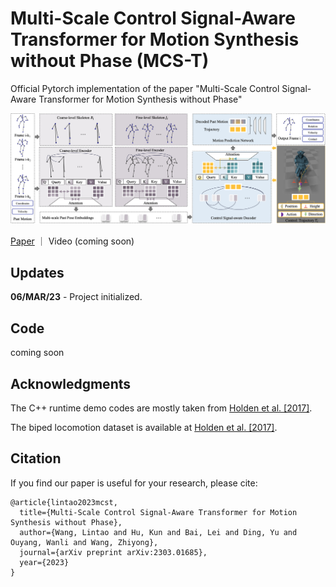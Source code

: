 # Multi-Scale Control Signal-Aware Transformer for Motion Synthesis without Phase (MCS-T) 
Official Pytorch implementation of the paper "Multi-Scale Control Signal-Aware Transformer for Motion Synthesis without Phase" 

![teaser](figures/arch.png)

[Paper](https://arxiv.org/abs/2303.01685) ｜ Video (coming soon)

## Updates
**06/MAR/23** - Project initialized.

## Code
coming soon

## Acknowledgments
The C++ runtime demo codes are mostly taken from [Holden et al. [2017]](https://theorangeduck.com/page/phase-functioned-neural-networks-character-control).

The biped locomotion dataset is available at [Holden et al. [2017]](https://theorangeduck.com/page/phase-functioned-neural-networks-character-control).

## Citation
If you find our paper is useful for your research, please cite:
```
@article{lintao2023mcst,
  title={Multi-Scale Control Signal-Aware Transformer for Motion Synthesis without Phase},
  author={Wang, Lintao and Hu, Kun and Bai, Lei and Ding, Yu and Ouyang, Wanli and Wang, Zhiyong},
  journal={arXiv preprint arXiv:2303.01685},
  year={2023}
}
